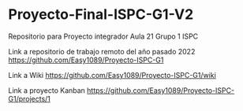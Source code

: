 # Proyecto-Final-ISPC-G1-V2

Repositorio para Proyecto integrador Aula 21 Grupo 1 ISPC

Link a repositorio de trabajo remoto del año pasado 2022
https://github.com/Easy1089/Proyecto-ISPC-G1

Link a Wiki
https://github.com/Easy1089/Proyecto-ISPC-G1/wiki

Link a proyecto Kanban
https://github.com/Easy1089/Proyecto-ISPC-G1/projects/1
